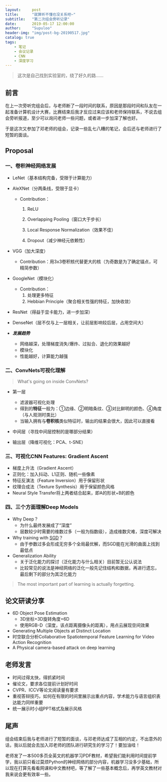 ```yaml
---
layout:     post
title:      "就算听不懂也没关系吧~"
subtitle:   "第二次组会旁听记录"
date:       2019-05-17 12:00:00
author:     "Supuloo"
header-img: "img/post-bg-20190517.jpg"
catalog: true
tags:
    - 笔记
    - 会议记录
    - CNN
    - 深度学习
---
```


> 这次是自己找到实验室的，绕了好久的路……


## 前言

在上一次旁听完组会后，与老师断了一段时间的联系，原因是那段时间和队友在一起准备计算机设计大赛，比赛结束后我才反应过来应该和老师保持联系，不说去组会旁听报道，至少可以询问老师一些问题，或者进一步加深了解也好。

于是这次又参加了邓老师的组会，记录一些乱七八糟的笔记，会后还与老师进行了短暂的面谈。


## Proposal

### 一、卷积神经网络发展

- LeNet（基本结构完备，受限于计算能力）

- AleXNet（分两条线，受限于显卡）

  - Contribution：

    1. ReLU

    2. Overlapping Pooling（窗口大于步长）

    3. Local Response Normalization（效果不佳）

    4. Dropout（减少神经元依赖性）


- VGG（加大深度）
   - Contribution：用3x3卷积核代替更大的核（为奇数是为了确定锚点，可精简参数）
- GoogleNet（模块化）
   - Contribution：
     1. 处理更多特征
     2. Hebbian Principle（聚合相关性强的特征，加快收敛）
- ResNet（得益于显卡能力，进一步加深）
- DenseNet（层不仅与上一层相关，让前层影响较后层，占用空间大）

- ***发展趋势***
  - 网络越深，处理梯度消失/爆炸、过拟合、退化的效果越好
  - 模块化
  - 性能越好，计算能力越强



### 二、ConvNets可视化理解

> What's going on inside ConvNets?

- 第一层
  - 滤波器可视化处理
  - 得到的**特征**一般为：①边缘、②明暗条纹、③对比鲜明的颜色、④角度（与人观测时类比）
  - 当输入拥有与**卷积核**类似特征时，输出的结果会很大，因此可以直接看

- 中间层（寻找中间层控制的是哪部分结果）
- 输出层（降维可视化：PCA、t-SNE）



### 三、可视化CNN Features: Gradient Ascent

- 梯度上升法（Gradient Ascent）
- 正则化：加入抖动、L1正则、随机一些像素
- 特征反演法（Feature Inversion）用于保留形状
- 纹理合成法（Texture Synthesis）用于保留颜色风格
- Neural Style Transfer将上两者结合起来，即A的形状+B的颜色



### 四、三个方面理解Deep Models

- Why Deep？
  - 为什么最终发展成了“深度”
  - 层数较少时需要的维数过多（一般为指数级），造成维数灾难，深度可解决
- Why training with [SGD](https://www.zhihu.com/question/264189719)？
  - 由于参数过多会形成无穷多个全局最优解，而SGD能在光滑的曲面上找到最低点
- Generalization Ability
  - 关于泛化能力的探讨（泛化能力与什么相关）目前暂无公认说法
  - 比较常见的说法是神经网络的泛化一般先记住结构和数据，再进行遗忘，最后剩下的部分为其泛化能力

> The most important part of learning is actually forgetting.



## 论文研读分享

- 6D Object Pose Estimation
  - 3D坐标+3D旋转角度=6D
  - 使用RGB-D（深度，该点距离摄像头的距离），用点云展现空间效果
- Generating Multiple Objects at Distinct Location
- 时空联合分析Collaborative Spatiotemporal Feature Learning for Video Action Recognition
- A Physical camera-based attack on deep learning



## 老师发言

- 时间过得太快，得抓紧时间
- 催论文，要求各位提前计划好时间
- CVPR、ICCV等论文阅读量有要求
- 重视答辩技巧，如何在有限的时间里展示出重点内容，学术能力与语言组织表达能力同样重要
- 统一展示时小组PPT格式及展示风格

## 尾声

组会结束后我与老师进行了短暂的面谈，与邓老师达成了互相的约定，不出意外的话，我以后就会去加入邓老师的团队进行研究生的学习了！要加油哇！

老师发了一本500多页全英文的机器学习PDF教材，希望我们能利用时间提前学学，我以前只看过莫烦Python的神经网络的部分内容，机器学习没多少基础，所以现在打算先看看网课和中文教材吧，等了解了一些基本概念后，再学英文教材对我来说会更有效率一些。
